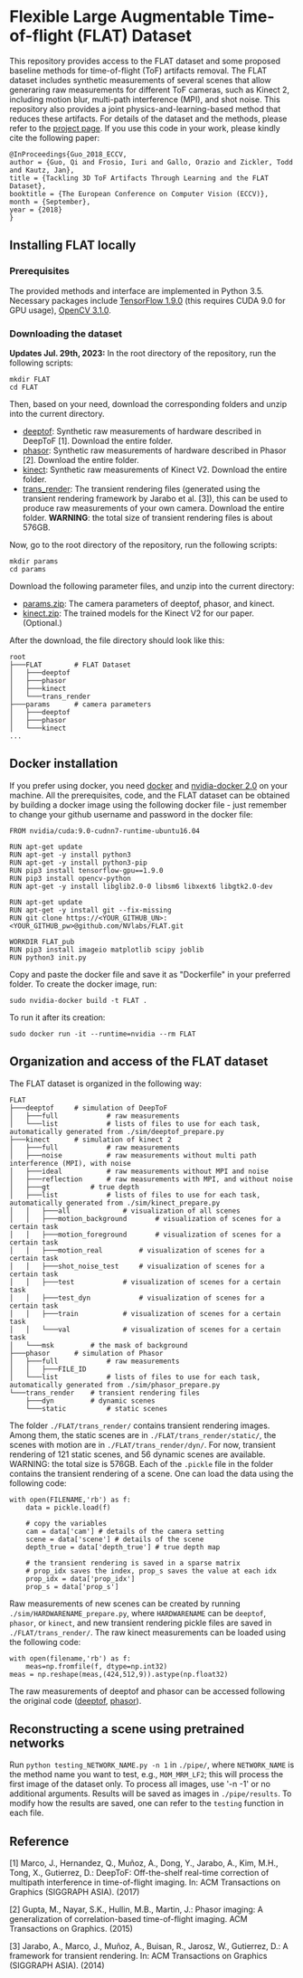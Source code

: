 # Flexible Large Augmentable Time-of-flight (FLAT) Dataset

This repository provides access to the FLAT dataset and some proposed baseline methods for time-of-flight (ToF) artifacts removal. The FLAT dataset includes synthetic measurements of several scenes that allow generaring raw measurements for different ToF cameras, such as Kinect 2, including motion blur, multi-path interference (MPI), and shot noise. This repository also provides a joint physics-and-learning-based method that reduces these artifacts. For details of the dataset and the methods, please refer to the [project page](https://research.nvidia.com/publication/2018-09_Tackling-3D-ToF). If you use this code in your work, please kindly cite the following paper:

```
@InProceedings{Guo_2018_ECCV,
author = {Guo, Qi and Frosio, Iuri and Gallo, Orazio and Zickler, Todd and Kautz, Jan},
title = {Tackling 3D ToF Artifacts Through Learning and the FLAT Dataset},
booktitle = {The European Conference on Computer Vision (ECCV)},
month = {September},
year = {2018}
}
```

## Installing FLAT locally

### Prerequisites
The provided methods and interface are implemented in Python 3.5. Necessary packages include [TensorFlow 1.9.0](https://www.tensorflow.org/install/) (this requires CUDA 9.0 for GPU usage), [OpenCV 3.1.0](https://docs.opencv.org/3.1.0/).

### Downloading the dataset
**Updates Jul. 29th, 2023:** 
In the root directory of the repository, run the following scripts:
```
mkdir FLAT
cd FLAT
```
Then, based on your need, download the corresponding folders and unzip into the current directory.
- [deeptof](https://drive.google.com/drive/folders/0B8NQpkbqgQ0SfnRJRU1OVmNOdVc4cUhXZl9HMHZ2c3QxN3FyVG9hNTZwVnBUWUhkajFYVEE?resourcekey=0-NkB-wJJ3-L1suxl6cCZhzw&usp=drive_link): Synthetic raw measurements of hardware described in DeepToF [1]. Download the entire folder.
- [phasor](https://drive.google.com/drive/folders/0B8NQpkbqgQ0SfkdYQmFyd3VNZWFCcFV6dXVqSlh2ZUxXcHRpYlhJbnNEOUNKOEppUE9BQzg?resourcekey=0-BR_Ox2RK_ClTaEA26BB2TQ&usp=drive_link): Synthetic raw measurements of hardware described in Phasor [2]. Download the entire folder.
- [kinect](https://drive.google.com/drive/folders/0B8NQpkbqgQ0SfnllV1ZDajhEd244NDNRUjJ3dWNFUWF2Nkx5TjFYV0FvQ2VGVHJXTFpBbUU?resourcekey=0-eXNiZuyrsFG7FpUuO1I7Ow&usp=drive_link): Synthetic raw measurements of Kinect V2. Download the entire folder.
- [trans_render](https://drive.google.com/drive/folders/0B8NQpkbqgQ0Sfk5WcUNJTk5sdTkzempOaTVNVzdVQ2ZLbUlqU1pEME5CR0wwWjJVZ0ZqcXM?resourcekey=0-0z_OVc4bl0Ck_a72zS81DQ&usp=drive_link): The transient rendering files (generated using the transient rendering framework by Jarabo et al. [3]), this can be used to produce raw measurements of your own camera. Download the entire folder. **WARNING**: the total size of transient rendering files is about 576GB.

Now, go to the root directory of the repository, run the following scripts:
```
mkdir params
cd params
```
Download the following parameter files, and unzip into the current directory:
- [params.zip](https://drive.google.com/file/d/13ZZ2An8xW3wizbwChmr0d8nSECcUTkt8/view?usp=drive_link): The camera parameters of deeptof, phasor, and kinect.
- [kinect.zip](https://drive.google.com/file/d/1cTt47nbKucZ9FtAUObaO6yfV8bpshyF-/view?usp=drive_link): The trained models for the Kinect V2 for our paper. (Optional.)

After the download, the file directory should look like this:
```
root
├───FLAT		# FLAT Dataset
│   ├───deeptof
│   ├───phasor
│   ├───kinect
│   └───trans_render
├───params		# camera parameters
│   ├───deeptof
│   ├───phasor
│   └───kinect
...
```


## Docker installation

If you prefer using docker, you need [docker](https://www.docker.com/get-started) and [nvidia-docker 2.0](https://github.com/nvidia/nvidia-docker/wiki/Installation-(version-2.0)) on your machine.
All the prerequisites, code, and the FLAT dataset can be obtained by building a docker image using the following docker file - just remember to change your github username and password in the docker file:

```
FROM nvidia/cuda:9.0-cudnn7-runtime-ubuntu16.04
	
RUN apt-get update
RUN apt-get -y install python3
RUN apt-get -y install python3-pip
RUN pip3 install tensorflow-gpu==1.9.0
RUN pip3 install opencv-python
RUN apt-get -y install libglib2.0-0 libsm6 libxext6 libgtk2.0-dev

RUN apt-get update
RUN apt-get -y install git --fix-missing
RUN git clone https://<YOUR_GITHUB_UN>:<YOUR_GITHUB_pw>@github.com/NVlabs/FLAT.git

WORKDIR FLAT_pub
RUN pip3 install imageio matplotlib scipy joblib
RUN python3 init.py

```

Copy and paste the docker file and save it as "Dockerfile" in your preferred folder. 
To create the docker image, run:

```
sudo nvidia-docker build -t FLAT .
```

To run it after its creation:

```
sudo docker run -it --runtime=nvidia --rm FLAT
```

## Organization and access of the FLAT dataset
 The FLAT dataset is organized in the following way:

```
FLAT
├───deeptof		# simulation of DeepToF
│   ├───full			# raw measurements
│   └───list			# lists of files to use for each task, automatically generated from ./sim/deeptof_prepare.py
├───kinect		# simulation of kinect 2
│   ├───full			# raw measurements
│   ├───noise			# raw measurements without multi path interference (MPI), with noise
│   ├───ideal			# raw measurements without MPI and noise
│   ├───reflection		# raw measurements with MPI, and without noise
│   ├───gt			# true depth
│   ├───list			# lists of files to use for each task, automatically generated from ./sim/kinect_prepare.py
│   │   ├───all				# visualization of all scenes 
│   │   ├───motion_background		# visualization of scenes for a certain task
│   │   ├───motion_foreground		# visualization of scenes for a certain task
│   │   ├───motion_real			# visualization of scenes for a certain task
│   │   ├───shot_noise_test		# visualization of scenes for a certain task
│   │   ├───test			# visualization of scenes for a certain task
│   │   ├───test_dyn			# visualization of scenes for a certain task
│   │   ├───train			# visualization of scenes for a certain task
│   │   └───val				# visualization of scenes for a certain task
│   └───msk			# the mask of background
├───phasor		# simulation of Phasor
│   ├───full			# raw measurements
│   │   ├───FILE_ID		
│   └───list			# lists of files to use for each task, automatically generated from ./sim/phasor_prepare.py
└───trans_render	# transient rendering files
    ├───dyn			# dynamic scenes
    └───static			# static scenes
```

The folder `./FLAT/trans_render/` contains transient rendering images. Among them, the static scenes are in `./FLAT/trans_render/static/`, the scenes with motion are in `./FLAT/trans_render/dyn/`. For now, transient rendering of 121 static scenes, and 56 dynamic scenes are available. WARNING: the total size is 576GB. Each of the `.pickle` file in the folder contains the transient rendering of a scene. One can load the data using the following code:

```
with open(FILENAME,'rb') as f:
	data = pickle.load(f)

	# copy the variables
	cam = data['cam'] # details of the camera setting
	scene = data['scene'] # details of the scene
	depth_true = data['depth_true'] # true depth map
	
	# the transient rendering is saved in a sparse matrix
	# prop_idx saves the index, prop_s saves the value at each idx
	prop_idx = data['prop_idx'] 
	prop_s = data['prop_s']
```

Raw measurements of new scenes can be created by running `./sim/HARDWARENAME_prepare.py`, where `HARDWARENAME` can be `deeptof`, `phasor`, or `kinect`, and new transient rendering pickle files are saved in `./FLAT/trans_render/`. The raw kinect measurements can be loaded using the following code:

```
with open(filename,'rb') as f:
	meas=np.fromfile(f, dtype=np.int32)
meas = np.reshape(meas,(424,512,9)).astype(np.float32)
```
The raw measurements of deeptof and phasor can be accessed following the original code ([deeptof](http://webdiis.unizar.es/~juliom/pubs/2017SIGA-DeepToF/), [phasor](http://www.cs.columbia.edu/CAVE/projects/phasor_imaging/)).

## Reconstructing a scene using pretrained networks
Run `python testing_NETWORK_NAME.py -n 1` in `./pipe/`, where `NETWORK_NAME` is the method name you want to test, e.g., `MOM_MRM_LF2`; this will process the first image of the dataset only. To process all images, use '-n -1' or no additional arguments.
Results will be saved as images in `./pipe/results`. To modify how the results are saved, one can refer to the `testing` function in each file.

## Reference
[1] Marco, J., Hernandez, Q., Mu&#x00F1;oz, A., Dong, Y., Jarabo, A., Kim, M.H., Tong, X., Gutierrez, D.: DeepToF: Off-the-shelf real-time correction of multipath interference in time-of-flight imaging. In: ACM Transactions on Graphics (SIGGRAPH ASIA). (2017)

[2] Gupta, M., Nayar, S.K., Hullin, M.B., Martin, J.: Phasor imaging: A generalization of correlation-based time-of-flight imaging. ACM Transactions on Graphics. (2015)

[3] Jarabo, A., Marco, J., Mu&#x00F1;oz, A., Buisan, R., Jarosz, W., Gutierrez, D.: A framework for transient rendering. In: ACM Transactions on Graphics (SIGGRAPH ASIA). (2014) 
